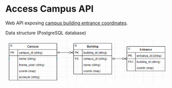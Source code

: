 # Access Campus API

Web API exposing [campus building entrance coordinates](https://www.access-campus-api.app/api/buildings). 

Data structure (PostgreSQL database)

![Database](/assets/static/images/database.PNG)
